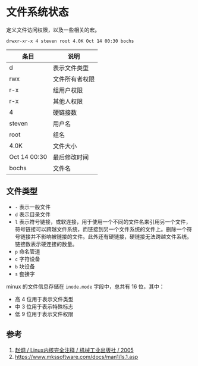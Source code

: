 # 文件系统状态

定义文件访问权限，以及一些相关的宏。

```console
drwxr-xr-x 4 steven root 4.0K Oct 14 00:30 bochs
```

| 条目         | 说明           |
| ------------ | -------------- |
| d            | 表示文件类型   |
| rwx          | 文件所有者权限 |
| r-x          | 组用户权限     |
| r-x          | 其他人权限     |
| 4            | 硬链接数       |
| steven       | 用户名         |
| root         | 组名           |
| 4.0K         | 文件大小       |
| Oct 14 00:30 | 最后修改时间   |
| bochs        | 文件名         |

## 文件类型

- `-` 表示一般文件
- `d` 表示目录文件
- `l` 表示符号链接，或软连接，用于使用一个不同的文件名来引用另一个文件，符号链接可以跨越文件系统，而链接到另一个文件系统的文件上。删除一个符号链接并不影响被链接的文件。此外还有硬链接，硬链接无法跨越文件系统。链接数表示硬连接的数量。
- `p` 命名管道
- `c` 字符设备
- `b` 块设备
- `s` 套接字

minux 的文件信息存储在 `inode.mode` 字段中，总共有 16 位，其中：

- 高 4 位用于表示文件类型
- 中 3 位用于表示特殊标志
- 低 9 位用于表示文件权限

## 参考

1. [赵炯 / Linux内核完全注释 / 机械工业出版社 / 2005](https://book.douban.com/subject/1231236/)
2. <https://www.mkssoftware.com/docs/man1/ls.1.asp>
